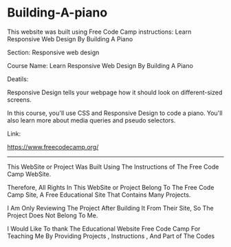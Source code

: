 # Building-A-piano

This website was built using Free Code Camp instructions: Learn Responsive Web Design By Building A Piano

Section: Responsive web design

Course Name: Learn Responsive Web Design By Building A Piano

Deatils:

Responsive Design tells your webpage how it should look on different-sized screens.

In this course, you'll use CSS and Responsive Design to code a piano. You'll also learn more about media queries and pseudo selectors.



Link:


https://www.freecodecamp.org/



---------------------------------------------------------------------------------------------------------------------------------------------------------------------------------------------------------------------


This WebSite or Project Was Built Using The Instructions of The Free Code Camp  WebSite.

Therefore, All Rights In This WebSite or Project Belong To The Free Code Camp Site, A Free Educational Site That Contains Many Projects.

I Am Only Reviewing The Project After Building It From Their Site, So The Project Does Not Belong To Me.

I Would Like To thank The Educational Website Free Code Camp For Teaching Me By Providing Projects , Instructions , And Part of The Codes


